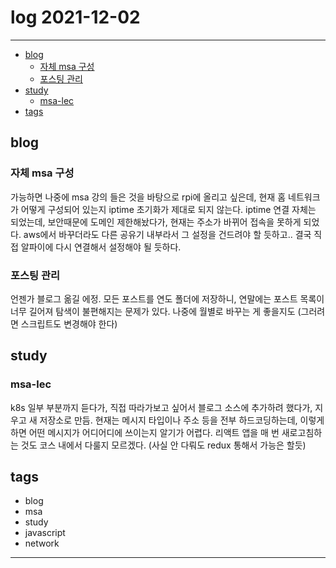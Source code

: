 # log 2021-12-02

--------------------------

- [blog](#blog)
  - [자체 msa 구성](#자체-msa-구성)
  - [포스팅 관리](#포스팅-관리)
- [study](#study)
  - [msa-lec](#msa-lec)
- [tags](#tags)

## blog

### 자체 msa 구성

가능하면 나중에 msa 강의 들은 것을 바탕으로 rpi에 올리고 싶은데, 현재 홈 네트워크가 어떻게 구성되어 있는지 iptime 초기화가 제대로 되지 않는다. iptime 연결 자체는 되었는데, 보안때문에 도메인 제한해놨다가, 현재는 주소가 바뀌어 접속을 못하게 되었다. aws에서 바꾸더라도 다른 공유기 내부라서 그 설정을 건드려야 할 듯하고..
결국 직접 알파이에 다시 연결해서 설정해야 될 듯하다.

### 포스팅 관리

언젠가 블로그 옮길 에정.
모든 포스트를 연도 폴더에 저장하니, 연말에는 포스트 목록이 너무 길어져 탐색이 불편해지는 문제가 있다. 나중에 월별로 바꾸는 게 좋을지도 (그러려면 스크립트도 변경해야 한다)

## study

### msa-lec

k8s 일부 부분까지 듣다가, 직접 따라가보고 싶어서 블로그 소스에 추가하려 했다가, 지우고 새 저장소로 만듬.
현재는 메시지 타입이나 주소 등을 전부 하드코딩하는데, 이렇게 하면 어떤 메시지가 어디어디에 쓰이는지 알기가 어렵다.
리액트 앱을 매 번 새로고침하는 것도 코스 내에서 다룰지 모르겠다. (사실 안 다뤄도 redux 통해서 가능은 할듯)

## tags
- blog
- msa
- study
- javascript
- network

--------------------------

